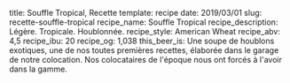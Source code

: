 title: Souffle Tropical, Recette
template: recipe
date: 2019/03/01
slug: recette-souffle-tropical
recipe_name: Souffle Tropical
recipe_description: Légère. Tropicale. Houblonnée.
recipe_style: American Wheat
recipe_abv: 4,5
recipe_ibu: 20
recipe_og: 1,038
this_beer_is: Une soupe de houblons exotiques, une de nos toutes premières recettes, élaborée dans le garage de notre colocation. Nos colocataires de l'époque nous ont forcés à l'avoir dans la gamme.

